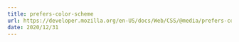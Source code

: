 ```yaml
---
title: prefers-color-scheme
url: https://developer.mozilla.org/en-US/docs/Web/CSS/@media/prefers-color-scheme
date: 2020/12/31
---
```

